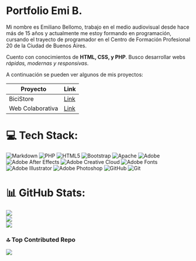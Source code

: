 # Portfolio Emi B.

Mi nombre es Emiliano Bellomo, trabajo en el medio audiovisual desde hace más de 15 años y actualmente me estoy formando en programación, cursando el trayecto de programador en el Centro de Formación Profesional 20 de la Ciudad de Buenos Aires.

Cuento con conocimientos de **HTML, CSS, y PHP**. Busco desarrollar webs *rápidas, modernas y responsivas*.

A continuación se pueden ver algunos de mis proyectos:

|Proyecto|Link|
|-----|-----|
|BiciStore|[Link](https://github.com/ebel3000/BiciStore)|
|Web Colaborativa|[Link](https://github.com/ebel3000/pagina-web-colaborativa.git)|


# 💻 Tech Stack:
![Markdown](https://img.shields.io/badge/markdown-%23000000.svg?style=flat&logo=markdown&logoColor=white) ![PHP](https://img.shields.io/badge/php-%23777BB4.svg?style=flat&logo=php&logoColor=white) ![HTML5](https://img.shields.io/badge/html5-%23E34F26.svg?style=flat&logo=html5&logoColor=white) ![Bootstrap](https://img.shields.io/badge/bootstrap-%238511FA.svg?style=flat&logo=bootstrap&logoColor=white) ![Apache](https://img.shields.io/badge/apache-%23D42029.svg?style=flat&logo=apache&logoColor=white) ![Adobe](https://img.shields.io/badge/adobe-%23FF0000.svg?style=flat&logo=adobe&logoColor=white) ![Adobe After Effects](https://img.shields.io/badge/Adobe%20After%20Effects-9999FF.svg?style=flat&logo=Adobe%20After%20Effects&logoColor=white) ![Adobe Creative Cloud](https://img.shields.io/badge/Adobe%20Creative%20Cloud-DA1F26.svg?style=flat&logo=Adobe%20Creative%20Cloud&logoColor=white) ![Adobe Fonts](https://img.shields.io/badge/Adobe%20Fonts-000B1D.svg?style=flat&logo=Adobe%20Fonts&logoColor=white) ![Adobe Illustrator](https://img.shields.io/badge/adobe%20illustrator-%23FF9A00.svg?style=flat&logo=adobe%20illustrator&logoColor=white) ![Adobe Photoshop](https://img.shields.io/badge/adobe%20photoshop-%2331A8FF.svg?style=flat&logo=adobe%20photoshop&logoColor=white) ![GitHub](https://img.shields.io/badge/github-%23121011.svg?style=flat&logo=github&logoColor=white) ![Git](https://img.shields.io/badge/git-%23F05033.svg?style=flat&logo=git&logoColor=white)
# 📊 GitHub Stats:
![](https://github-readme-stats.vercel.app/api?username=ebel3000&theme=blue-green&hide_border=false&include_all_commits=true&count_private=false)<br/>
![](https://github-readme-streak-stats.herokuapp.com/?user=ebel3000&theme=blue-green&hide_border=false)<br/>
![](https://github-readme-stats.vercel.app/api/top-langs/?username=ebel3000&theme=blue-green&hide_border=false&include_all_commits=true&count_private=false&layout=compact)

### 🔝 Top Contributed Repo
![](https://github-contributor-stats.vercel.app/api?username=ebel3000&limit=5&theme=dark&combine_all_yearly_contributions=true)

<!-- Proudly created with GPRM ( https://gprm.itsvg.in ) -->